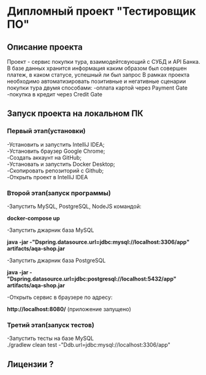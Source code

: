 # Дипломный проект "Тестировщик ПО"
## Описание проекта
Проект - сервис покупки тура, взаимодейтсвующий с СУБД и API Банка.
В базе данных хранится информация каким образом был совершен платеж, в каком статусе, успешный ли был запрос
В рамках проекта необходимо автоматизировать позитивные и негативные сценарии покупки тура двумя способами:
-оплата картой через Payment Gate
-покупка в кредит через Credit Gate

## Запуск проекта на локальном ПК
### Первый этап(установки)    
-Установить и запустить IntelliJ IDEA;  
-Установить браузер Google Chrome;  
-Создать аккаунт на GitHub;  
-Установать и запустить Docker Desktop;  
-Скопировать репозиторий с Github;  
-Открыть проект в IntelliJ IDEA  

### Второй этап(запуск программы)
-Запустить MySQL, PostgreSQL, NodeJS командой:  

**docker-compose up**  

-Запустить джарник база MySQL      

**java -jar -"Dspring.datasource.url=jdbc:mysql://localhost:3306/app" artifacts/aqa-shop.jar**  

-Запустить джарник база PostgreSQL  

**java -jar -"Dspring.datasource.url=jdbc:postgresql://localhost:5432/app" artifacts/aqa-shop.jar**  

-Открыть сервис в браузере по адресу:  

**http://localhost:8080/** (приложение запущено)  

### Третий этап(запуск тестов)  
-Запустить тесты на базе MySQL  
./gradlew clean test -"Ddb.url=jdbc:mysql://localhost:3306/app"

## Лицензии ?
